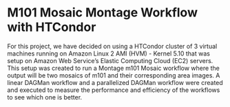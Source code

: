 # M101 Mosaic Montage Workflow with HTCondor
For this project, we have decided on using a HTCondor cluster of 3 virtual machines running on  Amazon Linux 2 AMI (HVM) - Kernel 5.10 that was setup on Amazon Web Service’s Elastic  Computing Cloud (EC2) servers. This setup was created to run a Montage m101 Mosaic workflow  where the output will be two mosaics of m101 and their corresponding area images. A linear  DAGMan workflow and a parallelized DAGMan workflow were created and executed to measure  the performance and efficiency of the workflows to see which one is better.
